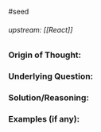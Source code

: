 #seed 
###### upstream: [[React]]

### Origin of Thought:


### Underlying Question: 


### Solution/Reasoning: 


### Examples (if any): 

